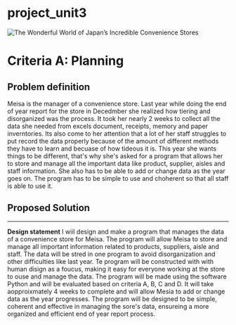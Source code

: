 # project_unit3

![The Wonderful World of Japan’s Incredible Convenience Stores](https://user-images.githubusercontent.com/111941990/218233255-1c0c1ab4-c711-4ab8-b310-7a1c23530967.jpeg)


# Criteria A: Planning


## Problem definition
Meisa is the manager of a convenience store. Last year while doing the end of year report for the store in Decedmber she realized how tiering and disorganized was the process. It took her nearly 2 weeks to collect all the data she needed from excels document, receipts, memory and paper inverntories. Its also come to her attention that a lot of her staff struggles to put record the data properly because of the amount of different methods they have to learn and becuase of how tideous it is. This year she wants things to be different, that's why she's asked for a program that allows her to store and manage all the important data like product, supplier, aisles and staff information. She also has to be able to add or change data as the year goes on. The program has to be simple to use and choherent so that all staff is able to use it.



## Proposed Solution
---

**Design statement**
I wiil design and make a program that manages the data of a convenience store for Meisa. The program will allow Meisa to store and manage all important information related to products, suppliers, aisle and staff. The data will be stred in one program to avoid disorganization and other difficulties like last year. Te program will be constructed with with human disign as a foucus, making it easy for everyone working at the store to ouse and manage the data. The program will be made using the software Python and will be evaluated based on criteria A, B, C and D. It will take aopproixmately 4 weeks to complete and will allow Mesia to add or change data as the year progresses. The program will be designed to be simple, coherent and effective in managing the sore's data, ensureing a more organized and efficient end of year report process. 
